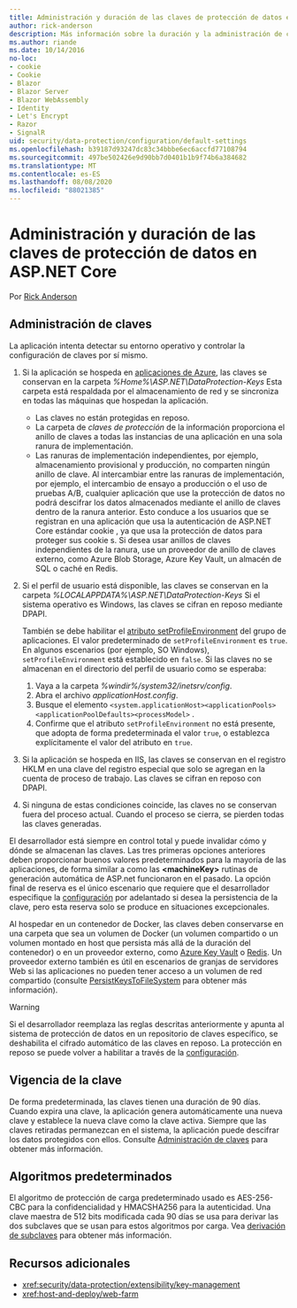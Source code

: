 ```yaml
---
title: Administración y duración de las claves de protección de datos en ASP.NET Core
author: rick-anderson
description: Más información sobre la duración y la administración de claves de protección de datos en ASP.NET Core.
ms.author: riande
ms.date: 10/14/2016
no-loc:
- cookie
- Cookie
- Blazor
- Blazor Server
- Blazor WebAssembly
- Identity
- Let's Encrypt
- Razor
- SignalR
uid: security/data-protection/configuration/default-settings
ms.openlocfilehash: b39187d93247dc83c34bbbe6ec6accfd77108794
ms.sourcegitcommit: 497be502426e9d90bb7d0401b1b9f74b6a384682
ms.translationtype: MT
ms.contentlocale: es-ES
ms.lasthandoff: 08/08/2020
ms.locfileid: "88021385"
---
```

# <a name="data-protection-key-management-and-lifetime-in-aspnet-core"></a>Administración y duración de las claves de protección de datos en ASP.NET Core

Por [Rick Anderson](https://twitter.com/RickAndMSFT)

## <a name="key-management"></a>Administración de claves

La aplicación intenta detectar su entorno operativo y controlar la configuración de claves por sí mismo.

1. Si la aplicación se hospeda en [aplicaciones de Azure](https://azure.microsoft.com/services/app-service/), las claves se conservan en la carpeta *%Home%\ASP.NET\DataProtection-Keys* Esta carpeta está respaldada por el almacenamiento de red y se sincroniza en todas las máquinas que hospedan la aplicación.
   * Las claves no están protegidas en reposo.
   * La carpeta de *claves de protección* de la información proporciona el anillo de claves a todas las instancias de una aplicación en una sola ranura de implementación.
   * Las ranuras de implementación independientes, por ejemplo, almacenamiento provisional y producción, no comparten ningún anillo de clave. Al intercambiar entre las ranuras de implementación, por ejemplo, el intercambio de ensayo a producción o el uso de pruebas A/B, cualquier aplicación que use la protección de datos no podrá descifrar los datos almacenados mediante el anillo de claves dentro de la ranura anterior. Esto conduce a los usuarios que se registran en una aplicación que usa la autenticación de ASP.NET Core estándar cookie , ya que usa la protección de datos para proteger sus cookie s. Si desea usar anillos de claves independientes de la ranura, use un proveedor de anillo de claves externo, como Azure Blob Storage, Azure Key Vault, un almacén de SQL o caché en Redis.

1. Si el perfil de usuario está disponible, las claves se conservan en la carpeta *%LOCALAPPDATA%\ASP.NET\DataProtection-Keys* Si el sistema operativo es Windows, las claves se cifran en reposo mediante DPAPI.

   También se debe habilitar el [atributo setProfileEnvironment](/iis/configuration/system.applicationhost/applicationpools/add/processmodel#configuration) del grupo de aplicaciones. El valor predeterminado de `setProfileEnvironment` es `true`. En algunos escenarios (por ejemplo, SO Windows), `setProfileEnvironment` está establecido en `false`. Si las claves no se almacenan en el directorio del perfil de usuario como se esperaba:

   1. Vaya a la carpeta *%windir%/system32/inetsrv/config*.
   1. Abra el archivo *applicationHost.config*.
   1. Busque el elemento `<system.applicationHost><applicationPools><applicationPoolDefaults><processModel>` .
   1. Confirme que el atributo `setProfileEnvironment` no está presente, que adopta de forma predeterminada el valor `true`, o establezca explícitamente el valor del atributo en `true`.

1. Si la aplicación se hospeda en IIS, las claves se conservan en el registro HKLM en una clave del registro especial que solo se agregan en la cuenta de proceso de trabajo. Las claves se cifran en reposo con DPAPI.

1. Si ninguna de estas condiciones coincide, las claves no se conservan fuera del proceso actual. Cuando el proceso se cierra, se pierden todas las claves generadas.

El desarrollador está siempre en control total y puede invalidar cómo y dónde se almacenan las claves. Las tres primeras opciones anteriores deben proporcionar buenos valores predeterminados para la mayoría de las aplicaciones, de forma similar a como las **\<machineKey>** rutinas de generación automática de ASP.net funcionaron en el pasado. La opción final de reserva es el único escenario que requiere que el desarrollador especifique la [configuración](xref:security/data-protection/configuration/overview) por adelantado si desea la persistencia de la clave, pero esta reserva solo se produce en situaciones excepcionales.

Al hospedar en un contenedor de Docker, las claves deben conservarse en una carpeta que sea un volumen de Docker (un volumen compartido o un volumen montado en host que persista más allá de la duración del contenedor) o en un proveedor externo, como [Azure Key Vault](https://azure.microsoft.com/services/key-vault/) o [Redis](https://redis.io/). Un proveedor externo también es útil en escenarios de granjas de servidores Web si las aplicaciones no pueden tener acceso a un volumen de red compartido (consulte [PersistKeysToFileSystem](xref:security/data-protection/configuration/overview#persistkeystofilesystem) para obtener más información).

> [!WARNING]
> Si el desarrollador reemplaza las reglas descritas anteriormente y apunta al sistema de protección de datos en un repositorio de claves específico, se deshabilita el cifrado automático de las claves en reposo. La protección en reposo se puede volver a habilitar a través de la [configuración](xref:security/data-protection/configuration/overview).

## <a name="key-lifetime"></a>Vigencia de la clave

De forma predeterminada, las claves tienen una duración de 90 días. Cuando expira una clave, la aplicación genera automáticamente una nueva clave y establece la nueva clave como la clave activa. Siempre que las claves retiradas permanezcan en el sistema, la aplicación puede descifrar los datos protegidos con ellos. Consulte [Administración de claves](xref:security/data-protection/implementation/key-management#key-expiration-and-rolling) para obtener más información.

## <a name="default-algorithms"></a>Algoritmos predeterminados

El algoritmo de protección de carga predeterminado usado es AES-256-CBC para la confidencialidad y HMACSHA256 para la autenticidad. Una clave maestra de 512 bits modificada cada 90 días se usa para derivar las dos subclaves que se usan para estos algoritmos por carga. Vea [derivación de subclaves](xref:security/data-protection/implementation/subkeyderivation#additional-authenticated-data-and-subkey-derivation) para obtener más información.

## <a name="additional-resources"></a>Recursos adicionales

* <xref:security/data-protection/extensibility/key-management>
* <xref:host-and-deploy/web-farm>
